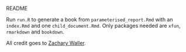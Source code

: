 README

Run `run.R` to generate a book from `parameterised_report.Rmd` with an `index.Rmd` 
and one `child_document.Rmd`. Only packages needed are `xfun`, `rmarkdown` and `bookdown`.

All credit goes to [Zachary Waller](https://github.com/zachary-waller).
